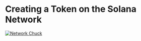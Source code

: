 # Creating a Token on the Solana Network

[![Network Chuck](https://i3.ytimg.com/vi/befUVytFC80/sddefault.jpg)](https://www.youtube.com/watch?v=befUVytFC80)